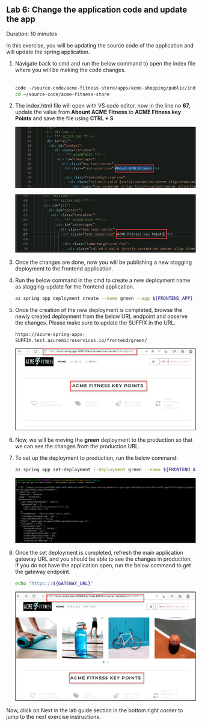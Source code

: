 ## Lab 6: Change the application code and update the app

Duration: 10 minutes

  In this exercise, you will be updating the source code of the application and will update the spring application.
  
1. Navigate back to cmd and run the below command to open the index file where you will be making the code changes. 

   ```bash
   
   code ~/source-code/acme-fitness-store/apps/acme-shopping/public/index.html
   cd ~/source-code/acme-fitness-store
   ```

1. The index.html file will open with VS code editor, now in the line no **67**, update the value from **Abount ACME Fitness** to **ACME Fitness key Points** and save the file using **CTRL + S**

     ![gfd](Images/keyupdate.png)

     ![dfgj](Images/keyupdates2.png)

1. Once the changes are done, now you will be publishing a new stagging deployment to the frontend application.

1. Run the below command in the cmd to create a new deployment name as stagging-update for the frontend application.

    ```bash
    az spring app deployment create --name green --app ${FRONTEND_APP} --source-path ./apps/acme-shopping 
    ```
      
1.  Once the creation of the new deployment is completed, browse the newly created deployment from the below URL endpoint and observe the changes. Please make sure to update the SUFFIX in the URL.

    ```
    https://azure-spring-apps-SUFFIX.test.azuremicroservices.io/frontend/green/
    ```
    
    ![](Images/green.png)
    
1. Now, we will be moving the **green** deployment to the production so that we can see the changes from the production URL.

1. To set up the deployment to production, run the below command:

    ```bash
    az spring app set-deployment --deployment green --name ${FRONTEND_APP}
    ```
    
    ![](Images/updatesstagging.png)
    
1. Once the set deployment is completed, refresh the main application gateway URL and you should be able to see the changes in production. If you do not have the application open, run the below command to get the gateway endpoint.

    ```bash
    echo "https://${GATEWAY_URL}"
    ```
     ![](Images/movetoprod.png)
    
Now, click on Next in the lab guide section in the bottom right corner to jump to the next exercise instructions.
